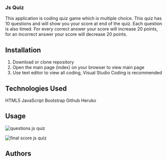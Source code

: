 ### Js Quiz

This application is coding quiz game which is multiple choice. This quiz has 10 questions and will show you your score at end of the quiz. Each question is also timed. For every correct answer your score will increase 20 points, for an incorrect answer your score will decrease 20 points.

## Installation
1. Download or clone repository
2. Open the main page (index) on your browser to view main page
3. Use text editor to view all coding, Visual Studio Coding is recommended


## Technologies Used
HTML5
JavaScript
Bootstrap
Github
Heruko

## Usage 

![questions js quiz](https://user-images.githubusercontent.com/79925523/129284813-9b943acb-a170-4c08-984f-db8373734d4e.PNG)

![final score js quiz](https://user-images.githubusercontent.com/79925523/129284687-9aa1aec7-ceaa-4fde-a0ad-dbf4c45723ed.PNG)


## Authors
